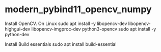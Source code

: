 # modern_pybind11_opencv_numpy

Install OpenCV. On Linux
	sudo apt install -y libopencv-dev libopencv-highgui-dev libopencv-imgproc-dev python3-opencv
	sudo apt install -y python-dev

Install Build essentials
	sudo apt install build-essential 

